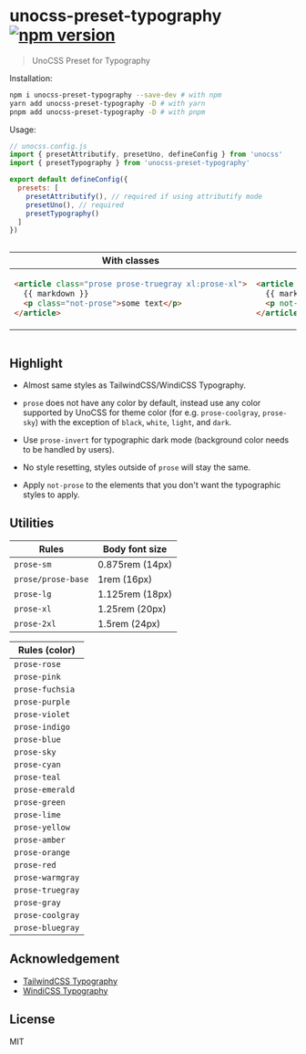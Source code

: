 # unocss-preset-typography <a href="https://npmjs.com/package/unocss-preset-typography" target="_blank" rel="noopener noreferrer"><img class="not-prose" src="https://img.shields.io/npm/v/unocss-preset-typography" alt="npm version"></a>

> UnoCSS Preset for Typography

Installation:

```sh
npm i unocss-preset-typography --save-dev # with npm
yarn add unocss-preset-typography -D # with yarn
pnpm add unocss-preset-typography -D # with pnpm
```

Usage:

```js
// unocss.config.js
import { presetAttributify, presetUno, defineConfig } from 'unocss'
import { presetTypography } from 'unocss-preset-typography'

export default defineConfig({
  presets: [
    presetAttributify(), // required if using attributify mode
    presetUno(), // required
    presetTypography()
  ]
})
```

<div style="overflow: auto">
<table>
<thead>
<tr style="text-align: center">
<th>With classes</th>
<th>With attributes</th>
</tr>
</thead>
<tbody>
<tr>
<td>

<!-- prettier-ignore -->
```html
<article class="prose prose-truegray xl:prose-xl">
  {{ markdown }}
  <p class="not-prose">some text</p>
</article>
```

</td>

<td>

<!-- prettier-ignore -->
```html
<article prose prose-truegray xl="prose-xl">
  {{ markdown }}
  <p not-prose>some text</p>
</article>
```

</td>
</tr>
</tbody>
</table>
</div>

## Highlight

- Almost same styles as TailwindCSS/WindiCSS Typography.

- `prose` does not have any color by default, instead use any color supported by
  UnoCSS for theme color (for e.g. `prose-coolgray`, `prose-sky`)
  with the exception of `black`, `white`, `light`, and `dark`.

- Use `prose-invert` for typographic dark mode (background color needs to be handled by users).

- No style resetting, styles outside of `prose` will stay the same.

- Apply `not-prose` to the elements that you don't want the typographic styles to apply.

## Utilities

| Rules              | Body font size  |
| ------------------ | --------------- |
| `prose-sm`         | 0.875rem (14px) |
| `prose/prose-base` | 1rem (16px)     |
| `prose-lg`         | 1.125rem (18px) |
| `prose-xl`         | 1.25rem (20px)  |
| `prose-2xl`        | 1.5rem (24px)   |

| Rules (color)    |
| ---------------- |
| `prose-rose`     |
| `prose-pink`     |
| `prose-fuchsia`  |
| `prose-purple`   |
| `prose-violet`   |
| `prose-indigo`   |
| `prose-blue`     |
| `prose-sky`      |
| `prose-cyan`     |
| `prose-teal`     |
| `prose-emerald`  |
| `prose-green`    |
| `prose-lime`     |
| `prose-yellow`   |
| `prose-amber`    |
| `prose-orange`   |
| `prose-red`      |
| `prose-warmgray` |
| `prose-truegray` |
| `prose-gray`     |
| `prose-coolgray` |
| `prose-bluegray` |

## Acknowledgement

- [TailwindCSS Typography](https://github.com/tailwindlabs/tailwindcss-typography)
- [WindiCSS Typography](https://github.com/windicss/windicss/tree/main/src/plugin/typography)

## License

MIT
